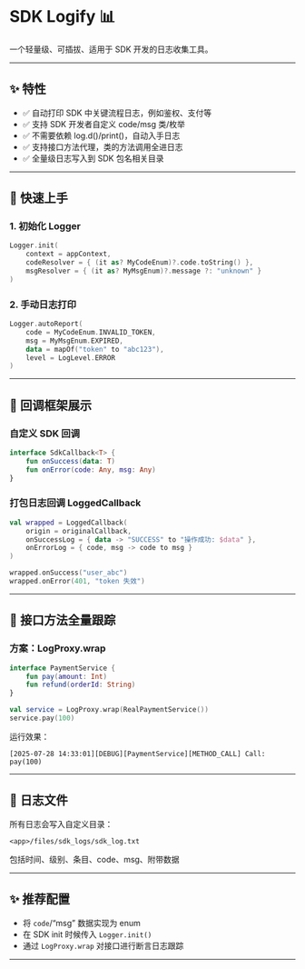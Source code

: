 # SDK Logify 📊

一个轻量级、可插拔、适用于 SDK 开发的日志收集工具。

---

## ✨ 特性

* ✅ 自动打印 SDK 中关键流程日志，例如鉴权、支付等
* ✅ 支持 SDK 开发者自定义 code/msg 类/枚举
* ✅ 不需要依赖 log.d()/print()，自动入手日志
* ✅ 支持接口方法代理，类的方法调用全进日志
* ✅ 全量级日志写入到 SDK 包名相关目录

---
## 🚀 快速上手

### 1. 初始化 Logger

```kotlin
Logger.init(
    context = appContext,
    codeResolver = { (it as? MyCodeEnum)?.code.toString() },
    msgResolver = { (it as? MyMsgEnum)?.message ?: "unknown" }
)
```

### 2. 手动日志打印

```kotlin
Logger.autoReport(
    code = MyCodeEnum.INVALID_TOKEN,
    msg = MyMsgEnum.EXPIRED,
    data = mapOf("token" to "abc123"),
    level = LogLevel.ERROR
)
```

---

## 🧰 回调框架展示

### 自定义 SDK 回调

```kotlin
interface SdkCallback<T> {
    fun onSuccess(data: T)
    fun onError(code: Any, msg: Any)
}
```

### 打包日志回调 LoggedCallback

```kotlin
val wrapped = LoggedCallback(
    origin = originalCallback,
    onSuccessLog = { data -> "SUCCESS" to "操作成功: $data" },
    onErrorLog = { code, msg -> code to msg }
)

wrapped.onSuccess("user_abc")
wrapped.onError(401, "token 失效")
```

---

## 🎩 接口方法全量跟踪

### 方案：LogProxy.wrap

```kotlin
interface PaymentService {
    fun pay(amount: Int)
    fun refund(orderId: String)
}

val service = LogProxy.wrap(RealPaymentService())
service.pay(100)
```

运行效果：

```
[2025-07-28 14:33:01][DEBUG][PaymentService][METHOD_CALL] Call: pay(100)
```

---

## 📃 日志文件

所有日志会写入自定义目录：

```
<app>/files/sdk_logs/sdk_log.txt
```

包括时间、级别、条目、code、msg、附带数据

---

## ✨ 推荐配置

* 将 `code`/“msg” 数据实现为 enum
* 在 SDK init 时候传入 `Logger.init()`
* 通过 `LogProxy.wrap` 对接口进行断言日志跟踪

---

